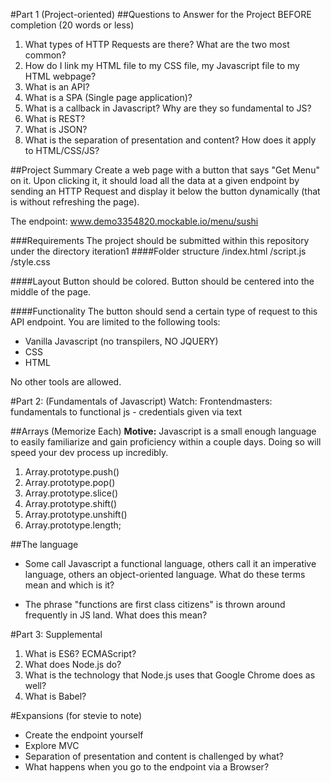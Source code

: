 #Part 1 (Project-oriented)
##Questions to Answer for the Project BEFORE completion (20 words or less)
1. What types of HTTP Requests are there? What are the two most common?
2. How do I link my HTML file to my CSS file, my Javascript file to my HTML webpage?
3. What is an API?
4. What is a SPA (Single page application)?
5. What is a callback in Javascript? Why are they so fundamental to JS?
6. What is REST?
7. What is JSON?
8. What is the separation of presentation and content? How does it apply to HTML/CSS/JS?

##Project Summary
Create a web page with a button that says "Get Menu" on it. Upon clicking it,
it should load all the data at a given endpoint by sending an HTTP Request and display it below the button dynamically (that is without refreshing the page).

The endpoint: www.demo3354820.mockable.io/menu/sushi

###Requirements
The project should be submitted within this repository under the directory iteration1
####Folder structure
/index.html
/script.js
/style.css

####Layout
Button should be colored.
Button should be centered into the middle of the page.

####Functionality
The button should send a certain type of request to this API endpoint.
You are limited to the following tools:
* Vanilla Javascript (no transpilers, NO JQUERY)
* CSS
* HTML

No other tools are allowed.


#Part 2: (Fundamentals of Javascript)
Watch:
Frontendmasters: fundamentals to functional js - credentials given via text

##Arrays (Memorize Each)
**Motive:** Javascript is a small enough language to easily familiarize and gain proficiency within a couple days. Doing so will speed your dev process up incredibly. 
1. Array.prototype.push()
2. Array.prototype.pop()
3. Array.prototype.slice()
4. Array.prototype.shift()
5. Array.prototype.unshift()
6. Array.prototype.length;

##The language
 * Some call Javascript a functional language, others call it an imperative language, others an object-oriented language. What do these terms mean and which is it? 

* The phrase "functions are first class citizens" is thrown around frequently in JS land. What does this mean?

#Part 3: Supplemental
1. What is ES6? ECMAScript? 
2. What does Node.js do?
3. What is the technology that Node.js uses that Google Chrome does as well?
4. What is Babel? 


#Expansions (for stevie to note)
* Create the endpoint yourself
* Explore MVC
* Separation of presentation and content is challenged by what?
* What happens when you go to the endpoint via a Browser?


